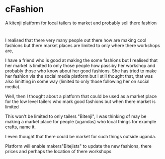 # cFashion
A kitenji platform for local tailers to market and probably sell there fashion 
# 
I realised that there very many people out there how are making cool fashions but there market places are limited to only where there workshops are,

I have a friend who is good at making the some fashions but I realised that her market is limited to only those people how passiby her workshop and probably those who know about her good fashions. She has tried to make her fashion via the social media platform but I still thought that, that was also limitting in some way (limited to only those following her on social media).

Well, then I thought about a platform that could be used as a market place for the low level tailers who mark good fashions but when there market is limited

This won't be limited to only tailers "Bitenji", I was thinking of may be making a market place for people (ugandas) who local things for example crafts, name it.

I even thought that there could be market for such things outside uganda.

Platform will enable makers"Bitejists" to update the new fashions, there prices and perhaps the location of there workshops